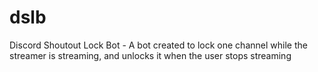 # dslb
Discord Shoutout Lock Bot - A bot created to lock one channel while the streamer is streaming, and unlocks it when the user stops streaming
